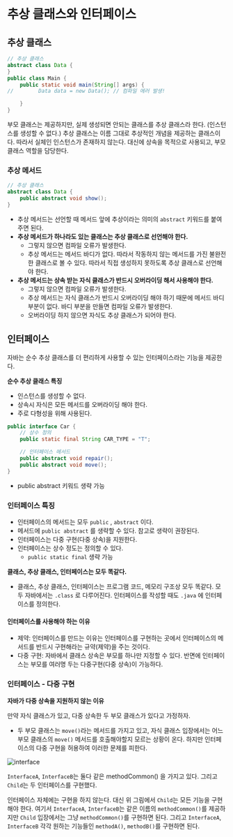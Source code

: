 # 추상 클래스와 인터페이스

## 추상 클래스

```java
// 추상 클래스
abstract class Data {
}
public class Main {
    public static void main(String[] args) {
//        Data data = new Data(); // 컴파일 에러 발생!

    }
}
```

부모 클래스는 제공하지만, 실제 생성되면 안되는 클래스를 추상 클래스라 한다. (인스턴스를 생성할 수 없다.) 추상 클래스는 이름 그대로 추상적인 개념을 제공하는 클래스이다. 따라서 실체인 인스턴스가 존재하지 않는다. 대신에 상속을 목적으로 사용되고, 부모 클래스 역할을 담당한다.

### 추상 메서드

```java
// 추상 클래스
abstract class Data {
    public abstract void show();
}
```

- 추상 메서드는 선언할 때 메서드 앞에 추상이라는 의미의 `abstract` 키워드를 붙여주면 된다.
- **추상 메서드가 하나라도 있는 클래스는 추상 클래스로 선언해야 한다.**
  - 그렇지 않으면 컴파일 오류가 발생한다.
  - 추상 메서드는 메서드 바디가 없다. 따라서 작동하지 않는 메서드를 가진 불완전한 클래스로 볼 수 있다. 따라서 직접 생성하지 못하도록 추상 클래스로 선언해야 한다.
- **추상 메서드는 상속 받는 자식 클래스가 반드시 오버라이딩 해서 사용해야 한다.**
  - 그렇지 않으면 컴파일 오류가 발생한다.
  - 추상 메서드는 자식 클래스가 반드시 오버라이딩 해야 하기 때문에 메서드 바디 부분이 없다. 바디 부분을 만들면 컴파일 오류가 발생한다.
  - 오버라이딩 하지 않으면 자식도 추상 클래스가 되어야 한다.

## 인터페이스

자바는 순수 추상 클래스를 더 편리하게 사용할 수 있는 인터페이스라는 기능을 제공한다.

**순수 추상 클래스 특징**

- 인스턴스를 생성할 수 없다.
- 상속시 자식은 모든 메서드를 오버라이딩 해야 한다.
- 주로 다형성을 위해 사용된다.

```java
public interface Car {
    // 상수 정의
    public static final String CAR_TYPE = "T";

    // 인터페이스 메서드
    public abstract void repair();
    public abstract void move();
}
```

- public abstract 키워드 생략 가능

### 인터페이스 특징

- 인터페이스의 메서드는 모두 `public` , `abstract` 이다.
- 메서드에 `public abstract` 를 생략할 수 있다. 참고로 생략이 권장된다.
- 인터페이스는 다중 구현(다중 상속)을 지원한다.
- 인터페이스는 상수 정도는 정의할 수 있다.
  - `public static final` 생략 가능

**클래스, 추상 클래스, 인터페이스는 모두 똑같다.**

- 클래스, 추상 클래스, 인터페이스는 프로그램 코드, 메모리 구조상 모두 똑같다. 모두 자바에서는 `.class` 로 다루어진다. 인터페이스를 작성할 때도 `.java` 에 인터페이스를 정의한다.

#### 인터페이스를 사용해야 하는 이유

- 제약: 인터페이스를 만드는 이유는 인터페이스를 구현하는 곳에서 인터페이스의 메서드를 반드시 구현해라는 규약(제약)을 주는 것이다.
- 다중 구현: 자바에서 클래스 상속은 부모를 하나만 지정할 수 있다. 반면에 인터페이스는 부모를 여러명 두는 다중구현(다중 상속)이 가능하다.

### 인터페이스 - 다중 구현

**자바가 다중 상속을 지원하지 않는 이유**

만약 자식 클래스가 있고, 다중 상속한 두 부모 클래스가 있다고 가정하자.

- 두 부모 클래스는 `move()`라는 메서드를 가지고 있고, 자식 클래스 입장에서는 어느 부모 클래스의 `move()` 메서드를 호출해야할지 모르는 상황이 온다. 하지만 인터페이스의 다중 구현을 허용하여 이러한 문제를 피한다.

![interface](https://github.com/azurealstn/to-be-better-backend-engineer/assets/55525868/8f4b9ef6-b41d-4b89-9548-11599f2f5b69)

`InterfaceA`, `InterfaceB`는 둘다 같은 methodCommon() 을 가지고 있다. 그리고 `Child`는 두 인터페이스를 구현했다.

인터페이스 자체에는 구현을 하지 않는다. 대신 위 그림에서 `Child`는 모든 기능을 구현해야 한다. 여기서 `InterfaceA`, `InterfaceB`는 같은 이름의 `methodCommon()`를 제공하지만 `Child` 입장에서는 그냥 `methodCommon()`를 구현하면 된다. 그리고 `InterfaceA`, `InterfaceB` 각각 원하는 기능들인 `methodA()`, `methodB()`를 구현하면 된다.
